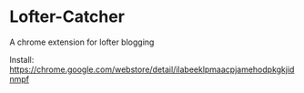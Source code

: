 # Lofter-Catcher
A chrome extension for lofter blogging

Install:
https://chrome.google.com/webstore/detail/ilabeeklpmaacpjamehodpkgkjidnmpf